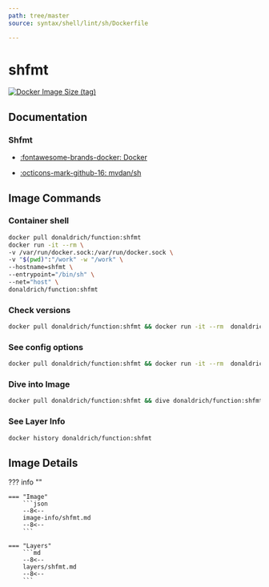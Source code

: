```yaml
---
path: tree/master
source: syntax/shell/lint/sh/Dockerfile

---
```


# shfmt

[![Docker Image Size (tag)](https://img.shields.io/docker/image-size/donaldrich/function/shfmt?color=blue&label=donaldrich/function:shfmt&logo=docker&style=flat-square)](https://hub.docker.com/r/donaldrich/function/shfmt)

## Documentation

### Shfmt

* [:fontawesome-brands-docker: Docker](https://hub.docker.com/r/mvdan/sh)

* [:octicons-mark-github-16: mvdan/sh](https://github.com/mvdan/sh)

## Image Commands

### Container shell

```sh
docker pull donaldrich/function:shfmt
docker run -it --rm \
-v /var/run/docker.sock:/var/run/docker.sock \
-v "$(pwd)":"/work" -w "/work" \
--hostname=shfmt \
--entrypoint="/bin/sh" \
--net="host" \
donaldrich/function:shfmt
```

### Check versions

```sh
docker pull donaldrich/function:shfmt && docker run -it --rm  donaldrich/function:shfmt validate
```

### See config options

```sh
docker pull donaldrich/function:shfmt && docker run -it --rm  donaldrich/function:shfmt help
```

### Dive into Image

```sh
docker pull donaldrich/function:shfmt && dive donaldrich/function:shfmt
```

### See Layer Info

```sh
docker history donaldrich/function:shfmt
```

## Image Details

??? info ""

    === "Image"
        ```json
        --8<--
        image-info/shfmt.md
        --8<--
        ```

    === "Layers"
        ```md
        --8<--
        layers/shfmt.md
        --8<--
        ```
